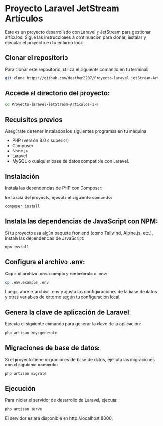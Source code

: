 # Proyecto Laravel JetStream Artículos

Este es un proyecto desarrollado con Laravel y JetStream para gestionar artículos. Sigue las instrucciones a continuación para clonar, instalar y ejecutar el proyecto en tu entorno local.

## Clonar el repositorio

Para clonar este repositorio, utiliza el siguiente comando en tu terminal:

```bash
git clone https://github.com/desther2207/Proyecto-laravel-jetStream-Articulos-1-N.git
```
## Accede al directorio del proyecto:

```bash
cd Proyecto-laravel-jetStream-Articulos-1-N
```
## Requisitos previos
Asegúrate de tener instalados los siguientes programas en tu máquina:

* PHP (versión 8.0 o superior)
* Composer
* Node.js
* Laravel
* MySQL o cualquier base de datos compatible con Laravel.
  
## Instalación
Instala las dependencias de PHP con Composer:

En la raíz del proyecto, ejecuta el siguiente comando:

```bash
composer install
```
## Instala las dependencias de JavaScript con NPM:

Si tu proyecto usa algún paquete frontend (como Tailwind, Alpine.js, etc.), instala las dependencias de JavaScript:

```bash
npm install
```
## Configura el archivo .env:

Copia el archivo .env.example y renómbralo a .env:

```bash
cp .env.example .env
```
Luego, abre el archivo .env y ajusta las configuraciones de la base de datos y otras variables de entorno según tu configuración local.

## Genera la clave de aplicación de Laravel:

Ejecuta el siguiente comando para generar la clave de la aplicación:

```bash
php artisan key:generate
```
## Migraciones de base de datos:

Si el proyecto tiene migraciones de base de datos, ejecuta las migraciones con el siguiente comando:

```bash
php artisan migrate
```
## Ejecución
Para iniciar el servidor de desarrollo de Laravel, ejecuta:

```bash
php artisan serve
```
El servidor estará disponible en http://localhost:8000.
